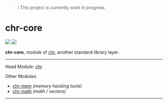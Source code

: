 > :information_source: This project is currently work in progress

# chr-core
[![](https://tokei.rs/b1/github/ChronesIO/chr-core?category=files)](https://github.com/ChronesIO/chr-core)
[![](https://tokei.rs/b1/github/ChronesIO/chr-core?category=code)](https://github.com/ChronesIO/chr-core)

**chr-core**, module of [chr](https://github.com/ChronesIO/chr), another standard library layer.

---
Head Module: [chr](https://github.com/ChronesIO/chr) 

Other Modules:
- [chr-mem](https://github.com/ChronesIO/chr-mem) *(memory hacking tools)*
- [chr-math](https://github.com/ChronesIO/chr-math) *(math / vectors)*
---
